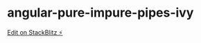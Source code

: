 # angular-pure-impure-pipes-ivy

[Edit on StackBlitz ⚡️](https://stackblitz.com/edit/angular-pure-impure-pipes-ivy)
